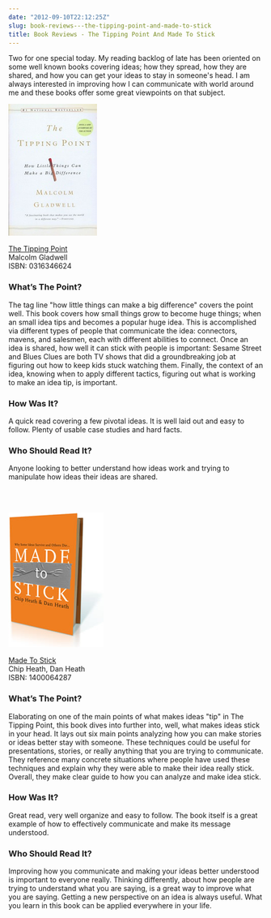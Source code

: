```yaml
---
date: "2012-09-10T22:12:25Z"
slug: book-reviews---the-tipping-point-and-made-to-stick
title: Book Reviews - The Tipping Point And Made To Stick
---
```


Two for one special today. My reading backlog of late has been oriented on some
well known books covering ideas; how they spread, how they are shared, and how
you can get your ideas to stay in someone's head. I am always interested in
improving how I can communicate with world around me and these books offer some
great viewpoints on that subject.

![The Tipping Point][1]

[The Tipping Point][2]<br>
Malcolm Gladwell<br>
ISBN: 0316346624

### What’s The Point?

The tag line "how little things can make a big difference" covers the point
well. This book covers how small things grow to become huge things; when an
small idea tips and becomes a popular huge idea. This is accomplished via
different types of people that communicate the idea: connectors, mavens, and
salesmen, each with different abilities to connect. Once an idea is shared, how
well it can stick with people is important: Sesame Street and Blues Clues are
both TV shows that did a groundbreaking job at figuring out how to keep kids
stuck watching them. Finally, the context of an idea, knowing when to apply
different tactics, figuring out what is working to make an idea tip, is
important.

### How Was It?

A quick read covering a few pivotal ideas. It is well laid out and easy to
follow. Plenty of usable case studies and hard facts.

### Who Should Read It?

Anyone looking to better understand how ideas work and trying to manipulate how
ideas their ideas are shared.

<br><br>

![Made To Stick][3]

[Made To Stick][4]<br>
Chip Heath, Dan Heath<br>
ISBN: 1400064287

### What’s The Point?

Elaborating on one of the main points of what makes ideas "tip" in The Tipping
Point, this book dives into further into, well, what makes ideas stick in your
head. It lays out six main points analyzing how you can make stories or ideas
better stay with someone. These techniques could be useful for presentations,
stories, or really anything that you are trying to communicate. They reference
many concrete situations where people have used these techniques and explain why
they were able to make their idea really stick. Overall, they make clear guide
to how you can analyze and make idea stick.

### How Was It?

Great read, very well organize and easy to follow. The book itself is a great
example of how to effectively communicate and make its message understood.

### Who Should Read It?

Improving how you communicate and making your ideas better understood is
important to everyone really. Thinking differently, about how people are trying
to understand what you are saying, is a great way to improve what you are
saying. Getting a new perspective on an idea is always useful. What you learn in
this book can be applied everywhere in your life.

[1]: /pic/the-tipping-point.jpg
[2]: http://www.amazon.com/gp/product/0316346624/ref=as_li_ss_tl?ie=UTF8&camp=1789&creative=390957&creativeASIN=0316346624&linkCode=as2&tag=asktherelic-20
[3]: /pic/made-to-stick.jpg
[4]: http://www.amazon.com/gp/product/1400064287/ref=as_li_ss_tl?ie=UTF8&camp=1789&creative=390957&creativeASIN=1400064287&linkCode=as2&tag=asktherelic-20
